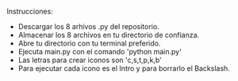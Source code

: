 Instrucciones:
- Descargar los 8 arhivos .py del repositorio.
- Almacenar los 8 archivos en tu directorio de confianza.
- Abre tu directorio con tu terminal preferido.
- Ejecuta main.py con el comando 'python main.py'
- Las letras para crear iconos son 'c,s,t,p,k,b'
- Para ejecutar cada icono es el Intro y para borrarlo el Backslash.
